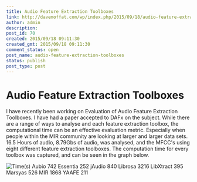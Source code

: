 ```yaml
---
title: Audio Feature Extraction Toolboxes
link: http://davemoffat.com/wp/index.php/2015/09/18/audio-feature-extraction-toolboxes/
author: admin
description: 
post_id: 70
created: 2015/09/18 09:11:30
created_gmt: 2015/09/18 09:11:30
comment_status: open
post_name: audio-feature-extraction-toolboxes
status: publish
post_type: post
---
```

# Audio Feature Extraction Toolboxes

I have recently been working on Evaluation of Audio Feature Extraction Toolboxes. I have had a paper accepted to DAFx on the subject. While there are a range of ways to analyse and each feature extraction toolbox, the computational time can be an effective evaluation metric. Especially when people within the MIR community are looking at larger and larger data sets. 16.5 Hours of audio, 8.79Gbs of audio, was analysed, and the MFCC's using eight different feature extraction toolboxes. The computation time for every toolbox was captured, and can be seen in the graph below.

![Time(s) Aubio	742 Essentia	252 jAudio	840 Librosa	3216 LibXtract	395 Marsyas	526 MIR	1868 YAAFE	211](/wp-content/uploads/2015/09/ComputationTime.png)
